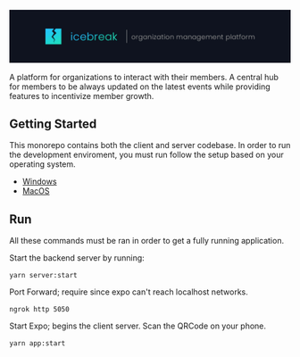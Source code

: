 ![icebreak logo](/assets/small_banner.jpg)

A platform for organizations to interact with their members. A central hub for members to be always updated on the latest events while providing features to incentivize member growth.

## Getting Started

This monorepo contains both the client and server codebase. In order to run the development enviroment, you must run follow the setup based on your operating system.

- [Windows](<https://github.com/cppsea/icebreak/wiki/Environment-Setup-(Windows)>)
- [MacOS](<https://github.com/cppsea/icebreak/wiki/Environment-Setup-(MacOS)>)

## Run

All these commands must be ran in order to get a fully running application.

Start the backend server by running:

```
yarn server:start
```

Port Forward; require since expo can't reach localhost networks.

```
ngrok http 5050
```

Start Expo; begins the client server. Scan the QRCode on your phone.

```
yarn app:start
```
